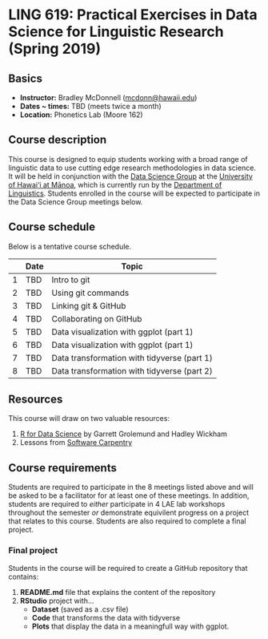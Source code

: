 
# LING 619: Practical Exercises in Data Science for Linguistic Research (Spring 2019)


## Basics
* **Instructor:** Bradley McDonnell (mcdonn@hawaii.edu)
* **Dates ~ times:** TBD (meets twice a month)
* **Location:** Phonetics Lab (Moore 162) 

## Course description
This course is designed to equip students working with a broad range of linguistic data to use cutting edge research methodologies in data science. It will be held in conjunction with the [Data Science Group](https://github.com/uhm-dsg) at the [University of Hawai‘i at Mānoa](https://manoa.hawaii.edu/), which is currently run by the [Department of Linguistics](http://ling.hawaii.edu/). Students enrolled in the course will be expected to participate in the Data Science Group meetings below.  

## Course schedule
Below is a tentative course schedule. 

|   | **Date** | **Topic**                                   | 
|---|----------|---------------------------------------------|
| 1 | TBD      | Intro to git                                |
| 2 | TBD      | Using git commands                          |
| 3 | TBD      | Linking git & GitHub                        |
| 4 | TBD      | Collaborating on GitHub                     |
| 5 | TBD      | Data visualization with ggplot (part 1)     |
| 6 | TBD      | Data visualization with ggplot (part 1)     |
| 7 | TBD      | Data transformation with tidyverse (part 1) |
| 8 | TBD      | Data transformation with tidyverse (part 2) |

## Resources
This course will draw on two valuable resources: 

1. [R for Data Science](https://r4ds.had.co.nz/) by Garrett Grolemund and Hadley Wickham
2. Lessons from [Software Carpentry](https://software-carpentry.org/lessons/)

## Course requirements
Students are required to participate in the 8 meetings listed above and will be asked to be a facilitator for at least one of these meetings. In addition, students are required to *either* participate in 4 LAE lab workshops throughout the semester *or* demonstrate equivilent  progress on a project that relates to this course. Students are also required to complete a final project.

### Final project
Students in the course will be required to create a GitHub repository that contains: 

1. **README.md** file that explains the content of the repository 
1. **RStudio** project with... 
    * **Dataset** (saved as a .csv file)
    * **Code** that transforms the data with tidyverse
    * **Plots** that display the data in a meaningfull way with ggplot.